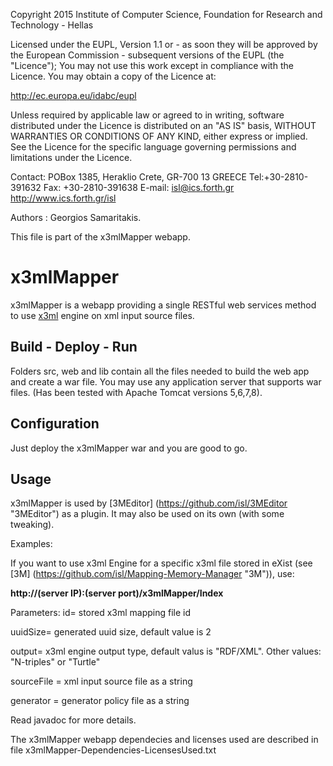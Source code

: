 Copyright 2015 Institute of Computer Science,
Foundation for Research and Technology - Hellas

Licensed under the EUPL, Version 1.1 or - as soon they will be approved
by the European Commission - subsequent versions of the EUPL (the "Licence");
You may not use this work except in compliance with the Licence.
You may obtain a copy of the Licence at:

http://ec.europa.eu/idabc/eupl

Unless required by applicable law or agreed to in writing, software distributed
under the Licence is distributed on an "AS IS" basis,
WITHOUT WARRANTIES OR CONDITIONS OF ANY KIND, either express or implied.
See the Licence for the specific language governing permissions and limitations
under the Licence.

Contact:  POBox 1385, Heraklio Crete, GR-700 13 GREECE
Tel:+30-2810-391632
Fax: +30-2810-391638
E-mail: isl@ics.forth.gr
http://www.ics.forth.gr/isl

Authors :  Georgios Samaritakis.

This file is part of the x3mlMapper webapp.

x3mlMapper
==============

x3mlMapper is a webapp providing a single RESTful web services method to use [x3ml](https://github.com/delving/x3ml "x3ml") engine on xml input source files.

## Build - Deploy - Run
Folders src, web and lib contain all the files needed to build the web app and create a war file.
You may use any application server that supports war files. (Has been tested with Apache Tomcat versions 5,6,7,8).

## Configuration
Just deploy the x3mlMapper war and you are good to go.

## Usage
x3mlMapper is used by [3MEditor] (https://github.com/isl/3MEditor "3MEditor") as a plugin.
It may also be used on its own (with some tweaking).

Examples:

If you want to use x3ml Engine for a specific x3ml file stored in eXist (see [3M] (https://github.com/isl/Mapping-Memory-Manager "3M")), use:

**http://(server IP):(server port)/x3mlMapper/Index**

Parameters:
id= stored x3ml mapping file id 

uuidSize= generated uuid size, default value is 2

output= x3ml engine output type, default valus is "RDF/XML". Other values: "N-triples" or "Turtle"

sourceFile = xml input source file as a string

generator = generator policy file as a string

Read javadoc for more details.

The x3mlMapper webapp dependecies and licenses used are described in file x3mlMapper-Dependencies-LicensesUsed.txt 


